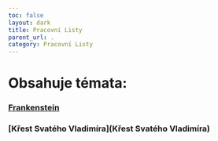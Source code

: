 ```yaml
---
toc: false
layout: dark
title: Pracovní Listy 
parent_url: . 
category: Pracovní Listy 
---
```


# Obsahuje témata: 

### [Frankenstein](Frankenstein) 

### [Křest Svatého Vladimíra](Křest Svatého Vladimíra) 
